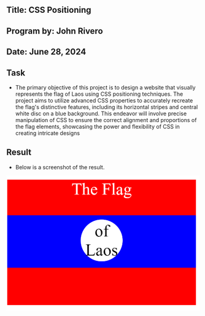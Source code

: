 ## Title: CSS Positioning

## Program by: John Rivero

## Date: June 28, 2024

## Task

-   The primary objective of this project is to design a website that visually represents the flag of Laos using CSS positioning techniques. The project aims to utilize advanced CSS properties to accurately recreate the flag's distinctive features, including its horizontal stripes and central white disc on a blue background. This endeavor will involve precise manipulation of CSS to ensure the correct alignment and proportions of the flag elements, showcasing the power and flexibility of CSS in creating intricate designs


## Result

-   Below is a screenshot of the result.

![Image alt text](result.png)